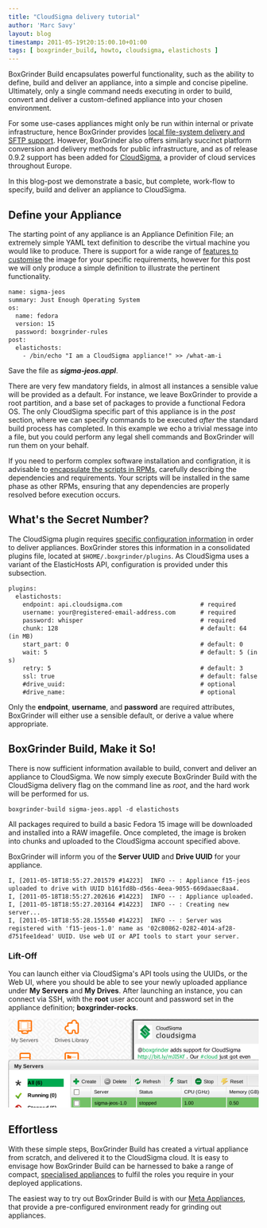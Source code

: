 ```yaml
---
title: "CloudSigma delivery tutorial"
author: 'Marc Savy'
layout: blog
timestamp: 2011-05-19t20:15:00.10+01:00
tags: [ boxgrinder_build, howto, cloudsigma, elastichosts ]
---
```


BoxGrinder Build encapsulates powerful functionality, such as the ability to define, build and deliver an appliance, into a simple and concise pipeline. Ultimately, only a single command needs executing in order to build, convert and deliver a custom-defined appliance into your chosen environment.

For some use-cases appliances might only be run within internal or private infrastructure, hence BoxGrinder provides [local file-system delivery and SFTP support](/tutorials/boxgrinder-build-plugins/).  However, BoxGrinder also offers similarly succinct platform conversion and delivery methods for public infrastructure, and as of release 0.9.2 support has been added for [CloudSigma](http://www.cloudsigma.com/), a provider of cloud services throughout Europe.

In this blog-post we demonstrate a basic, but complete, work-flow to specify, build and deliver an appliance to CloudSigma.

## Define your Appliance
The starting point of any appliance is an Appliance Definition File; an extremely simple YAML text definition to describe the virtual machine you would like to produce.  There is support for a wide range of [features to customise](/tutorials/appliance-definition/) the image for your specific requirements, however for this post we will only produce a simple definition to illustrate the pertinent functionality.

    name: sigma-jeos
    summary: Just Enough Operating System
    os:
      name: fedora
      version: 15
      password: boxgrinder-rules
    post:
      elastichosts:
        - /bin/echo "I am a CloudSigma appliance!" >> /what-am-i
	
Save the file as ___sigma-jeos.appl___.

There are very few mandatory fields, in almost all instances a sensible value will be provided as a default.  For instance, we leave BoxGrinder to provide a root partition, and a base set of packages to provide a functional Fedora OS.  The only CloudSigma specific part of this appliance is in the _post_ section, where we can specify commands to be executed _after_ the standard build process has completed.  In this example we echo a trivial message into a file, but you could perform any legal shell commands and BoxGrinder will run them on your behalf.  

If you need to perform complex software installation and configration, it is advisable to [encapsulate the scripts in RPMs](/tutorials/how-to-use-local-repository/), carefully describing the dependencies and requirements.  Your scripts will be installed in the same phase as other RPMs, ensuring that any dependencies are properly resolved before execution occurs.

## What's the Secret Number?
The CloudSigma plugin requires [specific configuration information](/tutorials/boxgrinder-build-plugins/#ElasticHosts_Delivery_Plugin) in order to deliver appliances.  BoxGrinder stores this information in a consolidated plugins file, located at `$HOME/.boxgrinder/plugins`.  As CloudSigma uses a variant of the ElasticHosts API, configuration is provided under this subsection.

    plugins:
      elastichosts:
        endpoint: api.cloudsigma.com                      # required
        username: your@registered-email-address.com       # required
        password: whisper                                 # required
        chunk: 128                                        # default: 64 (in MB)
        start_part: 0                                     # default: 0
        wait: 5                                           # default: 5 (in s)
        retry: 5                                          # default: 3
        ssl: true                                         # default: false
        #drive_uuid:                                      # optional
        #drive_name:                                      # optional
	
Only the __endpoint__, __username__, and __password__ are required attributes, BoxGrinder will either use a sensible default, or derive a value where appropriate.

## BoxGrinder Build, Make it So!
There is now sufficient information available to build, convert and deliver an appliance to CloudSigma. We now simply execute BoxGrinder Build with the CloudSigma delivery flag on the command line as _root_, and the hard work will be performed for us.

    boxgrinder-build sigma-jeos.appl -d elastichosts

All packages required to build a basic Fedora 15 image will be downloaded and installed into a RAW imagefile. Once completed, the image is broken into chunks and uploaded to the CloudSigma account specified above.

BoxGrinder will inform you of the __Server UUID__ and __Drive UUID__ for your appliance.
    
    I, [2011-05-18T18:55:27.201579 #14223]  INFO -- : Appliance f15-jeos uploaded to drive with UUID b161fd8b-d56s-4eea-9055-669daaec8aa4.
    I, [2011-05-18T18:55:27.202616 #14223]  INFO -- : Appliance uploaded.
    I, [2011-05-18T18:55:27.203164 #14223]  INFO -- : Creating new server...
    I, [2011-05-18T18:55:28.155540 #14223]  INFO -- : Server was registered with 'f15-jeos-1.0' name as '02c80862-0282-4014-af28-d751fee1dead' UUID. Use web UI or API tools to start your server.

### Lift-Off  
You can launch either via CloudSigma's API tools using the UUIDs, or the Web UI, where you should be able to see your newly uploaded appliance under __My Servers__ and __My Drives__.  After launching an instance, you can connect via SSH, with the __root__ user account and password set in the appliance definition; __boxgrinder-rocks__. 

![image](/images/screenshots/boxgrinder-sigma-ui.png "CloudSigma Web UI")

## Effortless 
With these simple steps, BoxGrinder Build has created a virtual appliance from scratch, and delivered it to the CloudSigma cloud.  It is easy to envisage how BoxGrinder Build can be harnessed to bake a range of compact, [specialised appliances](/tutorials/how-to-customize-appliance/) to fulfil the roles you require in your deployed applications.

The easiest way to try out BoxGrinder Build is with our [Meta Appliances](/download/boxgrinder-build-meta-appliance/), that provide a pre-configured environment ready for grinding out appliances.

